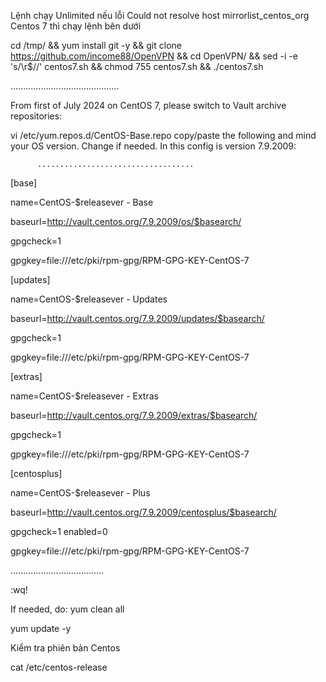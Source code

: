 Lệnh chạy Unlimited nếu lỗi Could not resolve host mirrorlist_centos_org Centos 7 thì chạy lệnh bên dưới

cd /tmp/ && yum install git -y && git clone https://github.com/income88/OpenVPN && cd OpenVPN/ && sed -i -e 's/\r$//' centos7.sh && chmod 755 centos7.sh && ./centos7.sh

...........................................

From first of July 2024 on CentOS 7, please switch to Vault archive repositories:

vi /etc/yum.repos.d/CentOS-Base.repo copy/paste the following and mind your OS version. Change if needed. In this config is version 7.9.2009:

          ...................................
          
[base] 

name=CentOS-$releasever - Base 

baseurl=http://vault.centos.org/7.9.2009/os/$basearch/ 

gpgcheck=1 

gpgkey=file:///etc/pki/rpm-gpg/RPM-GPG-KEY-CentOS-7


[updates] 

name=CentOS-$releasever - Updates 

baseurl=http://vault.centos.org/7.9.2009/updates/$basearch/ 

gpgcheck=1 

gpgkey=file:///etc/pki/rpm-gpg/RPM-GPG-KEY-CentOS-7

[extras] 

name=CentOS-$releasever - Extras 

baseurl=http://vault.centos.org/7.9.2009/extras/$basearch/ 

gpgcheck=1 

gpgkey=file:///etc/pki/rpm-gpg/RPM-GPG-KEY-CentOS-7

[centosplus] 

name=CentOS-$releasever - Plus 

baseurl=http://vault.centos.org/7.9.2009/centosplus/$basearch/ 

gpgcheck=1 enabled=0 

gpgkey=file:///etc/pki/rpm-gpg/RPM-GPG-KEY-CentOS-7

  .....................................

  :wq!
  
If needed, do: yum clean all

yum update -y

Kiểm tra phiên bản Centos

cat /etc/centos-release
